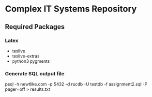 # Complex IT Systems Repository

## Required Packages

### Latex
- texlive
- texlive-extras
- python3 pygments

### Generate SQL output file

psql -h newtlike.com -p 5432 -d rucdb -U testdb -f assignment2.sql -P pager=off > results.txt